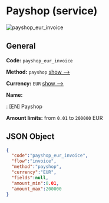 
# Payshop (service) 
![payshop_eur_invoice](https://static.openfintech.io/payment_methods/payshop_eur_invoice/logo.svg?w=400&c=v0.59.26#w200)  

## General 
 
**Code:** `payshop_eur_invoice` 
 
**Method:** `payshop` 
 [show -->](/payment-methods/payshop/) 
 
**Currency:** `EUR` [show -->](/currencies/EUR/) 
 
**Name:** 
 
:	[EN] Payshop 
 
**Amount limits:** from `0.01` to `200000` EUR 

## JSON Object 

```json
{
  "code":"payshop_eur_invoice",
  "flow":"invoice",
  "method":"payshop",
  "currency":"EUR",
  "fields":null,
  "amount_min":0.01,
  "amount_max":200000
}
```  
